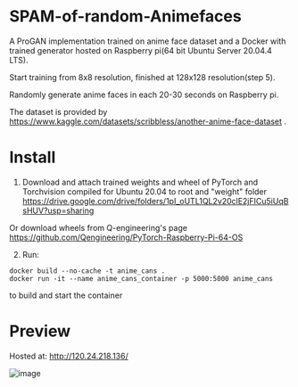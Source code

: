 # SPAM-of-random-Animefaces
A ProGAN implementation trained on anime face dataset and a Docker with trained generator hosted on Raspberry pi(64 bit Ubuntu Server 20.04.4 LTS).

Start training from 8x8 resolution, finished at 128x128 resolution(step 5).

Randomly generate anime faces in each 20-30 seconds on Raspberry pi.

The dataset is provided by https://www.kaggle.com/datasets/scribbless/another-anime-face-dataset . 


# Install
1. Download and attach trained weights and wheel of PyTorch and Torchvision compiled for Ubuntu 20.04 to root and "weight" folder
https://drive.google.com/drive/folders/1pI_oUTL1QL2v20clE2jFICu5iUqBsHUV?usp=sharing

Or download wheels from Q-engineering's page
https://github.com/Qengineering/PyTorch-Raspberry-Pi-64-OS

2. Run:
```
docker build --no-cache -t anime_cans .
docker run -it --name anime_cans_container -p 5000:5000 anime_cans
```
to build and start the container

# Preview
Hosted at: http://120.24.218.136/

![image](https://user-images.githubusercontent.com/83911295/180642746-72b521f8-8262-4ac3-84a4-875cdb30e897.png)



